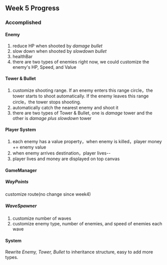 ## Week 5 Progress
### Accomplished 
#### Enemy
1. reduce HP when shooted by *damage bullet*
2. slow down when shooted by *slowdown bullet*
3. healthBar
4. there are two types of enemies right now, we could customize the enemy's HP, Speed, and Value

#### Tower & Bullet
1. customize shooting range. If an enemy enters this range circle，the tower starts to shoot automatically. If the enemy leaves this range circle，the tower stops shooting.
2. automatically catch the nearest enemy and shoot it
3. there are two types of Tower & Bullet, one is *damage* tower and the other is *damage plus slowdown* tower

#### Player System
1. each enemy has a value property，when enemy is killed，player money += enemy value
2. when enemy arrives destination，player lives--
3. player lives and money are displayed on top canvas

#### GameManager
##### WayPoints
customize route(no change since week4)

##### WaveSpawner
1. customize number of waves
2. customize enemy type, number of enemies, and speed of enemies each wave

#### System
Rewrite *Enemy, Tower, Bullet* to inheritance structure, easy to add more types.